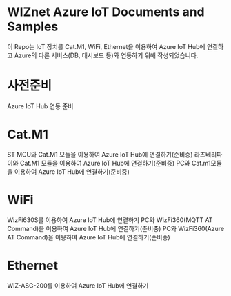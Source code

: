 # WIZnet Azure IoT Documents and Samples

이 Repo는 IoT 장치를 Cat.M1, WiFi, Ethernet을 이용하여 Azure IoT Hub에 연결하고 Azure의 다른 서비스(DB, 대시보드 등)와 연동하기 위해 작성되었습니다.

# 사전준비
Azure IoT Hub 연동 준비

# Cat.M1
ST MCU와 Cat.M1 모듈을 이용하여 Azure IoT Hub에 연결하기(준비중)
라즈베리파이와 Cat.M1 모듈을 이용하여 Azure IoT Hub에 연결하기(준비중)
PC와 Cat.m1모듈을 이용하여 Azure IoT Hub에 연결하기(준비중)

# WiFi
WizFi630S를 이용하여 Azure IoT Hub에 연결하기
PC와 WizFi360(MQTT AT Command)을 이용하여 Azure IoT Hub에 연결하기(준비중)
PC와 WizFi360(Azure AT Command)을 이용하여 Azure IoT Hub에 연결하기(준비중)

# Ethernet
WIZ-ASG-200를 이용하여 Azure IoT Hub에 연결하기

